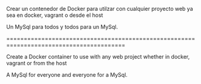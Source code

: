 Crear un contenedor de Docker para utilzar con cualquier proyecto web ya sea en docker, vagrant o desde el host

Un MySql para todos y todos para un MySql.

========================================================================================

Create a Docker container to use with any web project whether in docker, vagrant or from the host

A MySql for everyone and everyone for a MySql.
